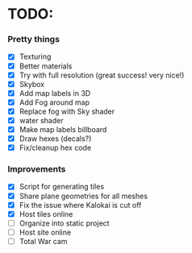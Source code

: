 # TODO:

### Pretty things

- [x] Texturing
- [x] Better materials
- [x] Try with full resolution (great success! very nice!)
- [x] Skybox
- [x] Add map labels in 3D
- [x] Add Fog around map
- [x] Replace fog with Sky shader
- [x] water shader
- [x] Make map labels billboard
- [x] Draw hexes (decals?)
- [x] Fix/cleanup hex code 

### Improvements

- [x] Script for generating tiles
- [x] Share plane geometries for all meshes
- [x] Fix the issue where Kalokai is cut off
- [x] Host tiles online
- [ ] Organize into static project
- [ ] Host site online
- [ ] Total War cam 
